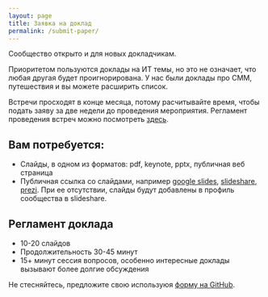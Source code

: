 ```yaml
---
layout: page
title: Заявка на доклад
permalink: /submit-paper/
---
```


Сообщество открыто и для новых докладчикам. 

Приоритетом пользуются доклады на ИТ темы, но это не означает, что любая другая 
будет проигнорирована. У нас были доклады про СММ, путешествия и вы можете 
расширить список.

Встречи просходят в конце месяца, потому расчитывайте время, чтобы подать заяву
за две недели до проведения мероприятия. Регламент проведения встреч можно посмотреть
[здесь](/#).

## Вам потребуется:

* Слайды, в одном из форматов: pdf, keynote, pptx, публичная веб страница
* Публичная ссылка со слайдами, например 
[google slides](https://www.google.ru/slides/about/), 
[slideshare](http://slideshare.com), 
[prezi](https://prezi.com/). 
При ее отсутствии, слайды будут добавлены в профиль сообщества в slideshare.

## Регламент доклада

* 10-20 слайдов
* Продолжительность 30-45 минут 
* 15+ минут сессия вопросов, особенно интересные доклады вызывают более долгие 
обсуждения


Не стесняйтесь, предложите свою используюя 
[форму на GitHub](https://github.com/deeprefactoring/deeprefactoring.github.io/issues/new).
